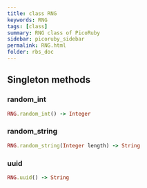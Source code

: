 ```yaml
---
title: class RNG
keywords: RNG
tags: [class]
summary: RNG class of PicoRuby
sidebar: picoruby_sidebar
permalink: RNG.html
folder: rbs_doc
---
```

## Singleton methods
### random_int

```ruby
RNG.random_int() -> Integer
```
### random_string

```ruby
RNG.random_string(Integer length) -> String
```
### uuid

```ruby
RNG.uuid() -> String
```
